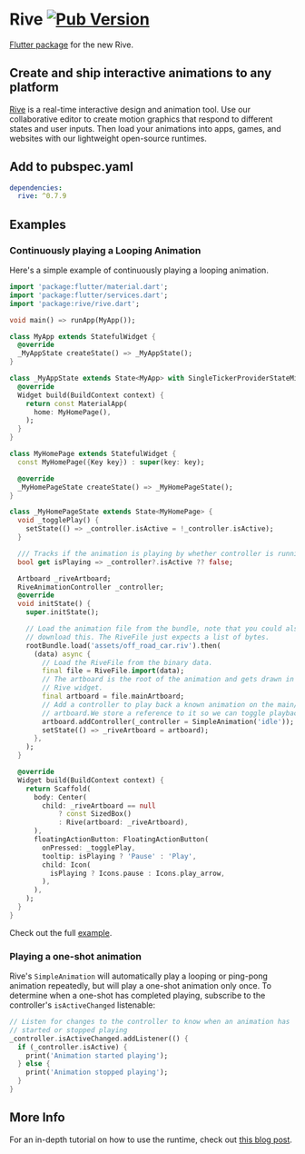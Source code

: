# Rive [![Pub Version](https://img.shields.io/pub/v/rive)](https://pub.dev/packages/rive)

[Flutter package](https://pub.dev/packages/rive) for the new Rive.

## Create and ship interactive animations to any platform

[Rive](https://rive.app/) is a real-time interactive design and animation tool. Use our collaborative editor to create motion graphics that respond to different states and user inputs. Then load your animations into apps, games, and websites with our lightweight open-source runtimes. 

## Add to pubspec.yaml

```yaml
dependencies:
  rive: ^0.7.9
```

## Examples

### Continuously playing a Looping Animation

Here's a simple example of continuously playing a looping animation.

```dart
import 'package:flutter/material.dart';
import 'package:flutter/services.dart';
import 'package:rive/rive.dart';

void main() => runApp(MyApp());

class MyApp extends StatefulWidget {
  @override
  _MyAppState createState() => _MyAppState();
}

class _MyAppState extends State<MyApp> with SingleTickerProviderStateMixin {
  @override
  Widget build(BuildContext context) {
    return const MaterialApp(
      home: MyHomePage(),
    );
  }
}

class MyHomePage extends StatefulWidget {
  const MyHomePage({Key key}) : super(key: key);

  @override
  _MyHomePageState createState() => _MyHomePageState();
}

class _MyHomePageState extends State<MyHomePage> {
  void _togglePlay() {
    setState(() => _controller.isActive = !_controller.isActive);
  }

  /// Tracks if the animation is playing by whether controller is running.
  bool get isPlaying => _controller?.isActive ?? false;

  Artboard _riveArtboard;
  RiveAnimationController _controller;
  @override
  void initState() {
    super.initState();

    // Load the animation file from the bundle, note that you could also
    // download this. The RiveFile just expects a list of bytes.
    rootBundle.load('assets/off_road_car.riv').then(
      (data) async {
        // Load the RiveFile from the binary data.
        final file = RiveFile.import(data);
        // The artboard is the root of the animation and gets drawn in the
        // Rive widget.
        final artboard = file.mainArtboard;
        // Add a controller to play back a known animation on the main/default
        // artboard.We store a reference to it so we can toggle playback.
        artboard.addController(_controller = SimpleAnimation('idle'));
        setState(() => _riveArtboard = artboard);
      },
    );
  }

  @override
  Widget build(BuildContext context) {
    return Scaffold(
      body: Center(
        child: _riveArtboard == null
            ? const SizedBox()
            : Rive(artboard: _riveArtboard),
      ),
      floatingActionButton: FloatingActionButton(
        onPressed: _togglePlay,
        tooltip: isPlaying ? 'Pause' : 'Play',
        child: Icon(
          isPlaying ? Icons.pause : Icons.play_arrow,
        ),
      ),
    );
  }
}
```

Check out the full [example](example).

### Playing a one-shot animation

Rive's ```SimpleAnimation``` will automatically play a looping or ping-pong animation repeatedly, but will play a one-shot animation only once. To determine when a one-shot has completed playing, subscribe to the controller's ```isActiveChanged``` listenable:

```dart
// Listen for changes to the controller to know when an animation has
// started or stopped playing
_controller.isActiveChanged.addListener(() {
  if (_controller.isActive) {
    print('Animation started playing');
  } else {
    print('Animation stopped playing');
  }
}
```

## More Info

For an in-depth tutorial on how to use the runtime, check out [this blog post](https://blog.rive.app/rives-flutter-runtime-part-1/).

